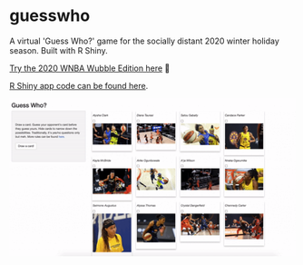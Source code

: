# guesswho

A virtual 'Guess Who?' game for the socially distant 2020 winter holiday season. Built with R Shiny.  

[Try the 2020 WNBA Wubble Edition here](https://jes-simkin.shinyapps.io/wubble/) 🏀

[R Shiny app code can be found here](https://github.com/jessimk/guesswho/blob/main/wubble/app.R).

![guesswhowubblescreenshot](https://github.com/jessimk/guesswho/blob/main/assets/guesswho_wubble_demo.gif)
